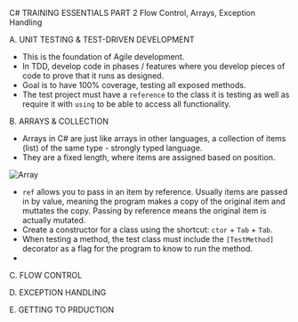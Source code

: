 C# TRAINING ESSENTIALS PART 2
Flow Control, Arrays, Exception Handling 

A. UNIT TESTING & TEST-DRIVEN DEVELOPMENT

 - This is the foundation of Agile development.
 - In TDD, develop code in phases / features where you develop pieces of code to prove that it runs as designed.
 - Goal is to have 100% coverage, testing all exposed methods.
 - The test project must have a `reference` to the class it is testing as well as require it with `using` to be able to access all functionality.

B. ARRAYS & COLLECTION

 - Arrays in C# are just like arrays in other languages, a collection of items (list) of the same type - strongly typed language.
 - They are a fixed length, where items are assigned based on position.

 ![Array](https://github.com/carnold18/leap-pre-work/tree/master/C%23%20Essentials%20Part%202/assets/arrayDeclaration.png)

 - `ref` allows you to pass in an item by reference. Usually items are passed in by value, meaning the program makes a copy of the original item and muttates the copy. Passing by reference means the original item is actually mutated. 
 - Create a constructor for a class using the shortcut: `ctor` + `Tab` + `Tab`.
 - When testing a method, the test class must include the `[TestMethod]` decorator as a flag for the program to know to run the method.
 - 

C. FLOW CONTROL

D. EXCEPTION HANDLING

E. GETTING TO PRDUCTION
